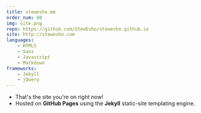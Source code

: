 ```yaml
---
title: stewesho.me
order_num: 80
img: site.png
repo: https://github.com/StewEsho/stewesho.github.io
site: http://stewesho.com
languages:
    - HTML5
    - Sass
    - Javascript
    - Markdown
frameworks:
    - Jekyll
    - jQuery
---
```

+ That's the site you're on right now! 
+ Hosted on **GitHub Pages** using the **Jekyll** static-site templating engine.